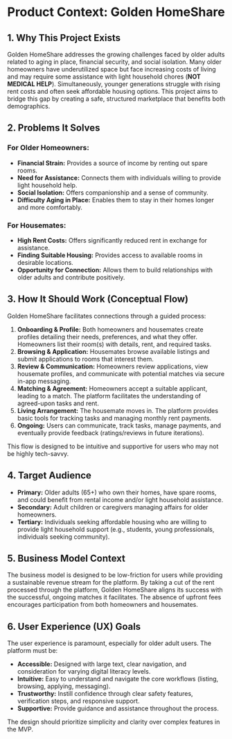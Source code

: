 # Product Context: Golden HomeShare

## 1. Why This Project Exists
Golden HomeShare addresses the growing challenges faced by older adults related to aging in place, financial security, and social isolation. Many older homeowners have underutilized space but face increasing costs of living and may require some assistance with light household chores (**NOT MEDICAL HELP**). Simultaneously, younger generations struggle with rising rent costs and often seek affordable housing options. This project aims to bridge this gap by creating a safe, structured marketplace that benefits both demographics.

## 2. Problems It Solves

### For Older Homeowners:
- **Financial Strain:** Provides a source of income by renting out spare rooms.
- **Need for Assistance:** Connects them with individuals willing to provide light household help.
- **Social Isolation:** Offers companionship and a sense of community.
- **Difficulty Aging in Place:** Enables them to stay in their homes longer and more comfortably.

### For Housemates:
- **High Rent Costs:** Offers significantly reduced rent in exchange for assistance.
- **Finding Suitable Housing:** Provides access to available rooms in desirable locations.
- **Opportunity for Connection:** Allows them to build relationships with older adults and contribute positively.

## 3. How It Should Work (Conceptual Flow)
Golden HomeShare facilitates connections through a guided process:

1. **Onboarding & Profile:** Both homeowners and housemates create profiles detailing their needs, preferences, and what they offer. Homeowners list their room(s) with details, rent, and required tasks.
2. **Browsing & Application:** Housemates browse available listings and submit applications to rooms that interest them.
3. **Review & Communication:** Homeowners review applications, view housemate profiles, and communicate with potential matches via secure in-app messaging.
4. **Matching & Agreement:** Homeowners accept a suitable applicant, leading to a match. The platform facilitates the understanding of agreed-upon tasks and rent.
5. **Living Arrangement:** The housemate moves in. The platform provides basic tools for tracking tasks and managing monthly rent payments.
6. **Ongoing:** Users can communicate, track tasks, manage payments, and eventually provide feedback (ratings/reviews in future iterations).

This flow is designed to be intuitive and supportive for users who may not be highly tech-savvy.

## 4. Target Audience

- **Primary:** Older adults (65+) who own their homes, have spare rooms, and could benefit from rental income and/or light household assistance.
- **Secondary:** Adult children or caregivers managing affairs for older homeowners.
- **Tertiary:** Individuals seeking affordable housing who are willing to provide light household support (e.g., students, young professionals, individuals seeking community).

## 5. Business Model Context
The business model is designed to be low-friction for users while providing a sustainable revenue stream for the platform. By taking a cut of the rent processed through the platform, Golden HomeShare aligns its success with the successful, ongoing matches it facilitates. The absence of upfront fees encourages participation from both homeowners and housemates.

## 6. User Experience (UX) Goals
The user experience is paramount, especially for older adult users. The platform must be:

- **Accessible:** Designed with large text, clear navigation, and consideration for varying digital literacy levels.
- **Intuitive:** Easy to understand and navigate the core workflows (listing, browsing, applying, messaging).
- **Trustworthy:** Instill confidence through clear safety features, verification steps, and responsive support.
- **Supportive:** Provide guidance and assistance throughout the process.

The design should prioritize simplicity and clarity over complex features in the MVP.

